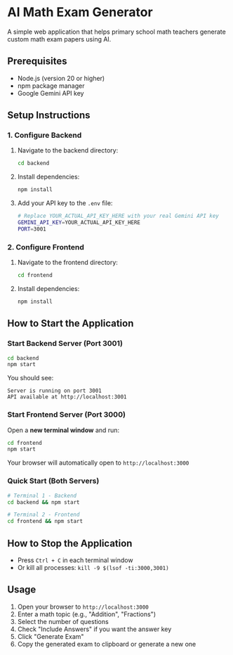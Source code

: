 # AI Math Exam Generator

A simple web application that helps primary school math teachers generate custom math exam papers using AI.

## Prerequisites

- Node.js (version 20 or higher)
- npm package manager
- Google Gemini API key

## Setup Instructions

### 1. Configure Backend

1. Navigate to the backend directory:
   ```bash
   cd backend
   ```

2. Install dependencies:
   ```bash
   npm install
   ```

3. Add your API key to the `.env` file:
   ```bash
   # Replace YOUR_ACTUAL_API_KEY_HERE with your real Gemini API key
   GEMINI_API_KEY=YOUR_ACTUAL_API_KEY_HERE
   PORT=3001
   ```

### 2. Configure Frontend

1. Navigate to the frontend directory:
   ```bash
   cd frontend
   ```

2. Install dependencies:
   ```bash
   npm install
   ```

## How to Start the Application

### Start Backend Server (Port 3001)

```bash
cd backend
npm start
```

You should see:
```
Server is running on port 3001
API available at http://localhost:3001
```

### Start Frontend Server (Port 3000)

Open a **new terminal window** and run:

```bash
cd frontend
npm start
```

Your browser will automatically open to `http://localhost:3000`

### Quick Start (Both Servers)

```bash
# Terminal 1 - Backend
cd backend && npm start

# Terminal 2 - Frontend
cd frontend && npm start
```

## How to Stop the Application

- Press `Ctrl + C` in each terminal window
- Or kill all processes: `kill -9 $(lsof -ti:3000,3001)`

## Usage

1. Open your browser to `http://localhost:3000`
2. Enter a math topic (e.g., "Addition", "Fractions")
3. Select the number of questions
4. Check "Include Answers" if you want the answer key
5. Click "Generate Exam"
6. Copy the generated exam to clipboard or generate a new one
